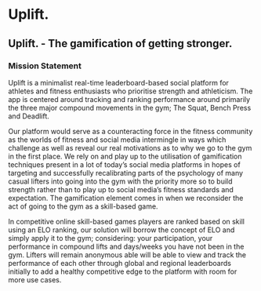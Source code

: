 # Uplift.

## Uplift. - The gamification of getting stronger.

### Mission Statement

Uplift is a minimalist real-time leaderboard-based social platform for athletes and fitness enthusiasts who prioritise strength and athleticism. The app is centered around tracking and ranking performance around primarily the three major compound movements in the gym; The Squat, Bench Press and Deadlift. 

Our platform would serve as a counteracting force in the fitness community as the worlds of fitness and social media intermingle in ways which challenge as well as reveal our real motivations as to why we go to the gym in the first place. We rely on and play up to the utilisation of gamification techniques present in a lot of today’s social media platforms in hopes of targeting and successfully recalibrating parts of the psychology of many casual lifters into going into the gym with the priority more so to build strength rather than to play up to social media’s fitness standards and expectation. The gamification element comes in when we reconsider the act of going to the gym as a skill-based game. 

In competitive online skill-based games players are ranked based on skill using an ELO ranking, our solution will borrow the concept of ELO and simply apply it to the gym; considering: your participation, your performance in compound lifts and days/weeks you have not been in the gym. Lifters will remain anonymous able will be able to view and track the performance of each other through global and regional leaderboards initially to add a healthy competitive edge to the platform with room for more use cases.
